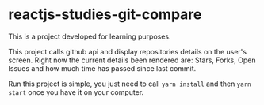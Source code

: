 # reactjs-studies-git-compare
This is a project developed for learning purposes. 

This project calls github api and display repositories details on the user's screen. 
Right now the current details been rendered are: Stars, Forks, Open Issues and how much time has passed since last commit.

Run this project is simple, you just need to call `yarn install` and then `yarn start` once you have it on your computer.

